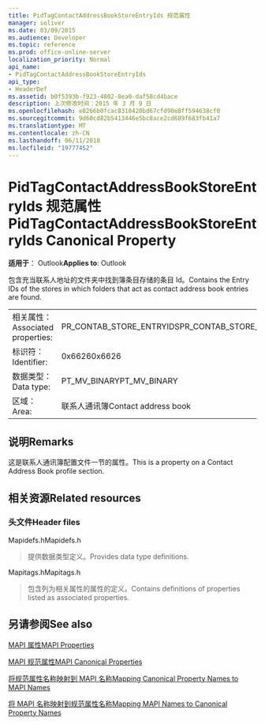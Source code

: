 ```yaml
---
title: PidTagContactAddressBookStoreEntryIds 规范属性
manager: soliver
ms.date: 03/09/2015
ms.audience: Developer
ms.topic: reference
ms.prod: office-online-server
localization_priority: Normal
api_name:
- PidTagContactAddressBookStoreEntryIds
api_type:
- HeaderDef
ms.assetid: b0f5393b-f923-4802-8ea0-daf58cd4bace
description: 上次修改时间：2015 年 3 月 9 日
ms.openlocfilehash: e8266b0fcac8318420bd67cfd90e8ff594638cf0
ms.sourcegitcommit: 9d60cd82b5413446e5bc8ace2cd689f683fb41a7
ms.translationtype: MT
ms.contentlocale: zh-CN
ms.lasthandoff: 06/11/2018
ms.locfileid: "19777452"
---
```

# <a name="pidtagcontactaddressbookstoreentryids-canonical-property"></a><span data-ttu-id="46ea3-103">PidTagContactAddressBookStoreEntryIds 规范属性</span><span class="sxs-lookup"><span data-stu-id="46ea3-103">PidTagContactAddressBookStoreEntryIds Canonical Property</span></span>

  
  
<span data-ttu-id="46ea3-104">**适用于**： Outlook</span><span class="sxs-lookup"><span data-stu-id="46ea3-104">**Applies to**: Outlook</span></span> 
  
<span data-ttu-id="46ea3-105">包含充当联系人地址的文件夹中找到簿条目存储的条目 Id。</span><span class="sxs-lookup"><span data-stu-id="46ea3-105">Contains the Entry IDs of the stores in which folders that act as contact address book entries are found.</span></span>
  
|||
|:-----|:-----|
|<span data-ttu-id="46ea3-106">相关属性：</span><span class="sxs-lookup"><span data-stu-id="46ea3-106">Associated properties:</span></span>  <br/> |<span data-ttu-id="46ea3-107">PR_CONTAB_STORE_ENTRYIDS</span><span class="sxs-lookup"><span data-stu-id="46ea3-107">PR_CONTAB_STORE_ENTRYIDS</span></span>  <br/> |
|<span data-ttu-id="46ea3-108">标识符：</span><span class="sxs-lookup"><span data-stu-id="46ea3-108">Identifier:</span></span>  <br/> |<span data-ttu-id="46ea3-109">0x6626</span><span class="sxs-lookup"><span data-stu-id="46ea3-109">0x6626</span></span>  <br/> |
|<span data-ttu-id="46ea3-110">数据类型：</span><span class="sxs-lookup"><span data-stu-id="46ea3-110">Data type:</span></span>  <br/> |<span data-ttu-id="46ea3-111">PT_MV_BINARY</span><span class="sxs-lookup"><span data-stu-id="46ea3-111">PT_MV_BINARY</span></span>  <br/> |
|<span data-ttu-id="46ea3-112">区域：</span><span class="sxs-lookup"><span data-stu-id="46ea3-112">Area:</span></span>  <br/> |<span data-ttu-id="46ea3-113">联系人通讯簿</span><span class="sxs-lookup"><span data-stu-id="46ea3-113">Contact address book</span></span>  <br/> |
   
## <a name="remarks"></a><span data-ttu-id="46ea3-114">说明</span><span class="sxs-lookup"><span data-stu-id="46ea3-114">Remarks</span></span>

<span data-ttu-id="46ea3-115">这是联系人通讯簿配置文件一节的属性。</span><span class="sxs-lookup"><span data-stu-id="46ea3-115">This is a property on a Contact Address Book profile section.</span></span>
  
## <a name="related-resources"></a><span data-ttu-id="46ea3-116">相关资源</span><span class="sxs-lookup"><span data-stu-id="46ea3-116">Related resources</span></span>

### <a name="header-files"></a><span data-ttu-id="46ea3-117">头文件</span><span class="sxs-lookup"><span data-stu-id="46ea3-117">Header files</span></span>

<span data-ttu-id="46ea3-118">Mapidefs.h</span><span class="sxs-lookup"><span data-stu-id="46ea3-118">Mapidefs.h</span></span>
  
> <span data-ttu-id="46ea3-119">提供数据类型定义。</span><span class="sxs-lookup"><span data-stu-id="46ea3-119">Provides data type definitions.</span></span>
    
<span data-ttu-id="46ea3-120">Mapitags.h</span><span class="sxs-lookup"><span data-stu-id="46ea3-120">Mapitags.h</span></span>
  
> <span data-ttu-id="46ea3-121">包含列为相关属性的属性的定义。</span><span class="sxs-lookup"><span data-stu-id="46ea3-121">Contains definitions of properties listed as associated properties.</span></span>
    
## <a name="see-also"></a><span data-ttu-id="46ea3-122">另请参阅</span><span class="sxs-lookup"><span data-stu-id="46ea3-122">See also</span></span>



[<span data-ttu-id="46ea3-123">MAPI 属性</span><span class="sxs-lookup"><span data-stu-id="46ea3-123">MAPI Properties</span></span>](mapi-properties.md)
  
[<span data-ttu-id="46ea3-124">MAPI 规范属性</span><span class="sxs-lookup"><span data-stu-id="46ea3-124">MAPI Canonical Properties</span></span>](mapi-canonical-properties.md)
  
[<span data-ttu-id="46ea3-125">将规范属性名称映射到 MAPI 名称</span><span class="sxs-lookup"><span data-stu-id="46ea3-125">Mapping Canonical Property Names to MAPI Names</span></span>](mapping-canonical-property-names-to-mapi-names.md)
  
[<span data-ttu-id="46ea3-126">将 MAPI 名称映射到规范属性名称</span><span class="sxs-lookup"><span data-stu-id="46ea3-126">Mapping MAPI Names to Canonical Property Names</span></span>](mapping-mapi-names-to-canonical-property-names.md)

